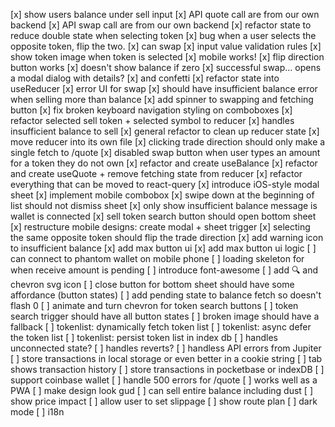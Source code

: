 [x] show users balance under sell input
[x] API quote call are from our own backend
[x] API swap call are from our own backend
[x] refactor state to reduce double state when selecting token
[x] bug when a user selects the opposite token, flip the two.
[x] can swap
[x] input value validation rules
[x] show token image when token is selected
[x] mobile works!
[x] flip direction button works
[x] doesn't show balance if zero
[x] successful swap... opens a modal dialog with details?
[x] and confetti
[x] refactor state into useReducer
[x] error UI for swap
[x] should have insufficient balance error when selling more than balance
[x] add spinner to swapping and fetching button
[x] fix broken keyboard navigation styling on comboboxes
[x] refactor selected sell token + selected symbol to reducer
[x] handles insufficient balance to sell
[x] general refactor to clean up reducer state
[x] move reducer into its own file
[x] clicking trade direction should only make a single fetch to /quote
[x] disabled swap button when user types an amount for a token they do not own
[x] refactor and create useBalance
[x] refactor and create useQuote + remove fetching state from reducer
[x] refactor everything that can be moved to react-query
[x] introduce iOS-style modal sheet
[x] implement mobile combobox
[x] swipe down at the beginning of list should not dismiss sheet
[x] only show insufficient balance message is wallet is connected
[x] sell token search button should open bottom sheet
[x] restructure mobile designs: create modal + sheet trigger
[x] selecting the same opposite token should flip the trade direction
[x] add warning icon to insufficient balance
[x] add max button ui
[x] add max button ui logic
[ ] can connect to phantom wallet on mobile phone
[ ] loading skeleton for when receive amount is pending
[ ] introduce font-awesome
[ ] add 🔍 and chevron svg icon
[ ] close button for bottom sheet should have some affordance (button states)
[ ] add pending state to balance fetch so doesn't flash 0
[ ] animate and turn chevron for token search buttons
[ ] token search trigger should have all button states
[ ] broken image should have a fallback
[ ] tokenlist: dynamically fetch token list
[ ] tokenlist: async defer the token list
[ ] tokenlist: persist token list in index db
[ ] handles unconnected state?
[ ] handles reverts?
[ ] handless API errors from Jupiter
[ ] store transactions in local storage or even better in a cookie string
[ ] tab shows transaction history
[ ] store transactions in pocketbase or indexDB
[ ] support coinbase wallet
[ ] handle 500 errors for /quote
[ ] works well as a PWA
[ ] make design look gud
[ ] can sell entire balance including dust
[ ] show price impact
[ ] allow user to set slippage
[ ] show route plan
[ ] dark mode
[ ] i18n
